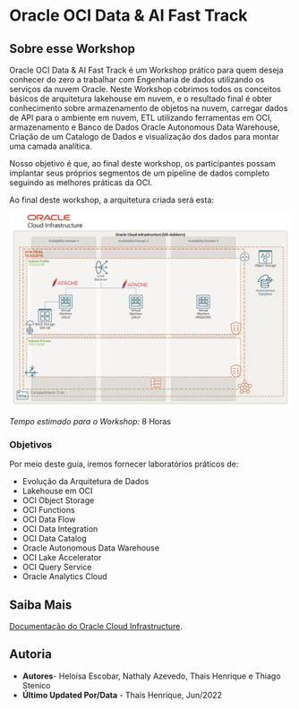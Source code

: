 # Oracle OCI Data & AI Fast Track

## Sobre esse Workshop

Oracle OCI Data & AI Fast Track é um Workshop prático para quem deseja conhecer do zero a trabalhar com Engenharia de dados utilizando os serviços da nuvem Oracle. Neste Workshop cobrimos todos os conceitos básicos de arquitetura lakehouse em nuvem, e o resultado final é obter conhecimento sobre armazenamento de objetos na nuvem, carregar dados de API para o ambiente em nuvem, ETL utilizando ferramentas em OCI, armazenamento e Banco de Dados Oracle Autonomous Data Warehouse, Criação de um Catalogo de Dados e visualização dos dados para montar uma camada analítica.

Nosso objetivo é que, ao final deste workshop, os participantes possam implantar seus próprios segmentos de um pipeline de dados completo seguindo as melhores práticas da OCI.

Ao final deste workshop, a arquitetura criada será esta:

![arquitetura que será construída](./images/ft-architecture.png)

*Tempo estimado para o Workshop:* 8 Horas

### Objetivos

Por meio deste guia, iremos fornecer laboratórios práticos de:

- Evolução da Arquitetura de Dados
- Lakehouse em OCI
- OCI Object Storage
- OCI Functions
- OCI Data Flow
- OCI Data Integration
- OCI Data Catalog
- Oracle Autonomous Data Warehouse
- OCI Lake Accelerator
- OCI Query Service
- Oracle Analytics Cloud

## Saiba Mais

[Documentação do Oracle Cloud Infrastructure](https://docs.oracle.com/pt-br/iaas/Content/home.htm).

## Autoria

- **Autores**- Heloísa Escobar, Nathaly Azevedo, Thais Henrique e Thiago Stenico
- **Último Updated Por/Data** - Thais Henrique, Jun/2022
